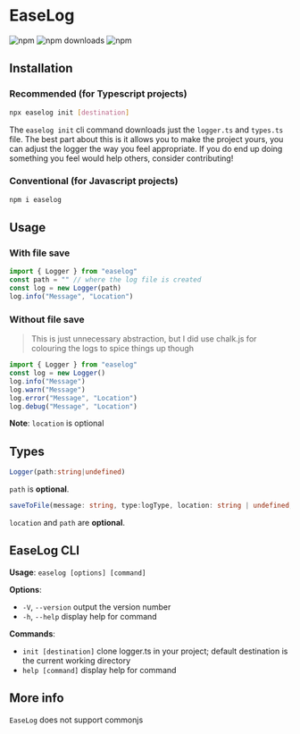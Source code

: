 # EaseLog
![npm](https://img.shields.io/npm/v/easelog) ![npm downloads](https://img.shields.io/npm/dy/easelog) ![npm](https://img.shields.io/npm/l/easelog)

## Installation
### Recommended (for Typescript projects)
```bash
npx easelog init [destination]
```
The `easelog init` cli command downloads just the `logger.ts` and `types.ts` file. The best part about this is it allows you to make the project yours, you can adjust the logger the way you feel appropriate. If you do end up doing something you feel would help others, consider contributing!
### Conventional (for Javascript projects)
```bash
npm i easelog
```
## Usage

### With file save
```ts
import { Logger } from "easelog"
const path = "" // where the log file is created
const log = new Logger(path)
log.info("Message", "Location")
```

### Without file save
> This is just unnecessary abstraction, but I did use chalk.js for colouring the logs to spice things up though
```ts
import { Logger } from "easelog"
const log = new Logger()
log.info("Message")
log.warn("Message")
log.error("Message", "Location")
log.debug("Message", "Location")
```

**Note**: `location` is optional

## Types
```ts
Logger(path:string|undefined)
```
`path` is **optional**.

```ts
saveToFile(message: string, type:logType, location: string | undefined, path: string | undefined)
```
`location` and `path` are **optional**.

## EaseLog CLI
**Usage**: `easelog [options] [command]`

**Options**:
  - `-V`, `--version`       output the version number
  - `-h`, `--help`          display help for command

**Commands**:
  - `init [destination]`  clone logger.ts in your project;  default destination is the current working directory
  - `help [command]`      display help for command

## More info
`EaseLog` does not support commonjs